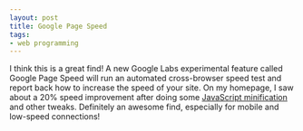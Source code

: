 ```yaml
---
layout: post
title: Google Page Speed
tags:
- web programming
---
```

I think this is a great find! A new Google Labs experimental feature called Google Page Speed will run an automated cross-browser speed test and report back how to increase the speed of your site. On my homepage, I saw about a 20% speed improvement after doing some [JavaScript minification](http://en.wikipedia.org/wiki/Minification_(programming)) and other tweaks. Definitely an awesome find, especially for mobile and low-speed connections!
